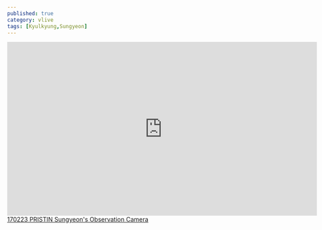 ```yaml
---
published: true
category: vlive
tags: [Kyulkyung,Sungyeon]
---
```

<iframe src="http://www.vlive.tv/embed/16891" frameborder="no" scrolling="no" marginwidth="0" marginheight="0" WIDTH="720" HEIGHT="405" allowfullscreen></iframe><br /><a href="" target="_blank">170223 PRISTIN Sungyeon's Observation Camera</a>